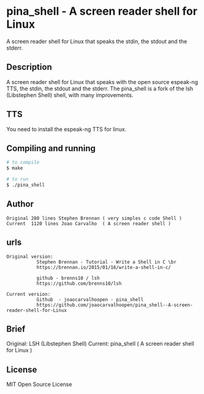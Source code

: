 # pina_shell - A screen reader shell for Linux 
A screen reader shell for Linux that speaks the stdin, the stdout and the stderr.

## Description 
A screen reader shell for Linux that speaks with the open source espeak-ng TTS,
the stdin, the stdout and the stderr.
The pina_shell is a fork of the lsh (Libstephen Shell) shell, with many improvements.

## TTS
You need to install the espeak-ng TTS for linux. 

## Compiling and running 
```bash
# to compile
$ make

# to run
$ ./pina_shell
``````

## Author
```
Original 280 lines Stephen Brennan ( very simples c code Shell )
Current  1120 lines Joao Carvalho  ( A screen reader shell )
``````

## urls
```
Original version:
           Stephen Brennan - Tutorial - Write a Shell in C \br
           https://brennan.io/2015/01/16/write-a-shell-in-c/
          
           github - brenns10 / lsh
           https://github.com/brenns10/lsh

Current version:
           Github  - joaocarvalhoopen - pina_shell
           https://github.com/joaocarvalhoopen/pina_shell--A-screen-reader-shell-for-Linux          
``````

##  Brief
Original: LSH (Libstephen Shell)
Current:  pina_shell ( A screen reader shell for Linux )

## License
MIT Open Source License

